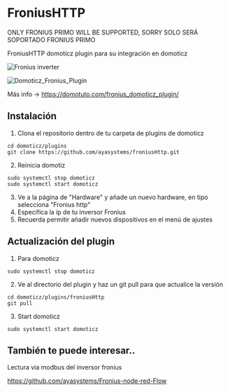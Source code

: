 # FroniusHTTP

ONLY FRONIUS PRIMO WILL BE SUPPORTED, SORRY
SOLO SERÁ SOPORTADO FRONIUS PRIMO

FroniusHTTP domoticz plugin para su integración en domoticz


![Fronius inverter](https://github.com/ayasystems/FroniusHTTP/raw/master/fronius2.jpg)

![Domoticz_Fronius_Plugin](https://github.com/ayasystems/FroniusHTTP/raw/master/froniusDomoticz.jpg)

Más info -> https://domotuto.com/fronius_domoticz_plugin/

## Instalación

1. Clona el repositorio dentro de tu carpeta de plugins de domoticz
```
cd domoticz/plugins
git clone https://github.com/ayasystems/froniusHttp.git
```
2. Reinicia domotiz
```
sudo systemctl stop domoticz
sudo systemctl start domoticz
```
3. Ve a la página de "Hardware" y añade un nuevo hardware, en tipo selecciona "Fronius http"
4. Especifica la ip de tu inversor Fronius
5. Recuerda permitir añadir nuevos dispositivos en el menú de ajustes


## Actualización del plugin


1. Para domoticz 
```
sudo systemctl stop domoticz
```
2. Ve al directorio del plugin y haz un git pull para que actualice la versión 
```
cd domoticz/plugins/froniusHttp
git pull
```
3. Start domoticz
```
sudo systemctl start domoticz
```
 

## También te puede interesar..

Lectura via modbus del inversor fronius

https://github.com/ayasystems/Fronius-node-red-Flow



